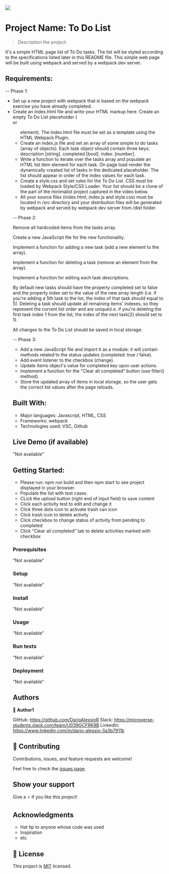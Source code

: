 ![](https://img.shields.io/badge/Microverse-blueviolet)

# Project Name: To Do List

> Description the project:

It's a simple HTML page list of To Do tasks. The list will be styled according to the specifications listed later in this README file. This simple web page will be built using webpack and served by a webpack dev server.

## Requirements:

-- Phase 1:

- Set up a new project with webpack that is based on the webpack exercise you have already completed.
- Create an index.html file and write your HTML markup here. Create an empty To Do List placeholder (<div> or <ul> element). The index.html file must be set as a template using the HTML Webpack Plugin.
- Create an index.js file and set an array of some simple to do tasks (array of objects). Each task object should contain three keys:
description [string].
completed [bool].
index: [number].
- Write a function to iterate over the tasks array and populate an HTML list item element for each task.
On page load render the dynamically created list of tasks in the dedicated placeholder. The list should appear in order of the index values for each task.
- Create a style.css and set rules for the To Do List. CSS must be loaded by Webpack Style/CSS Loader. Your list should be a clone of the part of the minimalist project captured in the video below.
- All your source files (index.html, index.js and style.css) must be located in /src directory and your distribution files will be generated by webpack and served by webpack dev server from /dist folder.

-- Phase 2:

Remove all hardcoded items from the tasks array.

Create a new JavaScript file for the new functionality.

Implement a function for adding a new task (add a new element to the array).

Implement a function for deleting a task (remove an element from the array).

Implement a function for editing each task descriptions.

By default new tasks should have the property completed set to false and the property index set to the value of the
new array length (i.e. if you're adding a 5th task to the list, the index of that task should equal to 5).
Deleting a task should update all remaining items' indexes, so they represent the current list order and are unique(i.e. if you're deleting the first task index 1 from the list, the index of the next task(2) should set to 1).

All changes to the To Do List should be saved in local storage.

-- Phase 3:

- Add a new JavaScript file and import it as a module:
it will contain methods related to the status updates (completed: true / false).
- Add event listener to the checkbox (change).
- Update items object's value for completed key upon user actions.
- Implement a function for the "Clear all completed" button (use filter() method).
- Store the updated array of items in local storage, so the user gets the correct list values after the page reloads.


## Built With:

- Major languages: Javascript, HTML, CSS
- Frameworks: webpack
- Technologies used: VSC, Github

## Live Demo (if available)

"Not available"

## Getting Started:

- Please run: npm run build and then npm start to see project displayed in your browser.
- Populate the list with test cases.
- CLick the upload button (right end of input field) to save content
- Click each activity test to edit and change it
- Click three dots icon to activate trash can icon
- Click trash icon to delete activity
- Click checkbox to change status of activity from pending to completed
- Click "Clear all completed" tab to delete activities marked with checkbox 

### Prerequisites

"Not available"

### Setup

"Not available"

### Install

"Not available"

### Usage

"Not available"

### Run tests

"Not available"

### Deployment

"Not available"

## Authors

👤 **Author1**

GitHub: https://github.com/DarioAlessioR
Slack: https://microverse-students.slack.com/team/U039GCFRK9B
LinkedIn: https://www.linkedin.com/in/dario-alessio-3a3b7911b


## 🤝 Contributing

Contributions, issues, and feature requests are welcome!

Feel free to check the [issues page](../../issues/).

## Show your support

Give a ⭐️ if you like this project!

## Acknowledgments

- Hat tip to anyone whose code was used
- Inspiration
- etc

## 📝 License

This project is [MIT](./MIT.md) licensed.

